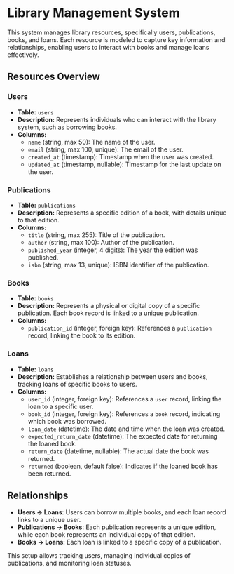 # Library Management System

This system manages library resources, specifically users, publications, books, and loans. Each resource is modeled to capture key information and relationships, enabling users to interact with books and manage loans effectively.

## Resources Overview

### Users
- **Table:** `users`
- **Description:** Represents individuals who can interact with the library system, such as borrowing books.
- **Columns:**
  - `name` (string, max 50): The name of the user.
  - `email` (string, max 100, unique): The email of the user.
  - `created_at` (timestamp): Timestamp when the user was created.
  - `updated_at` (timestamp, nullable): Timestamp for the last update on the user.

### Publications
- **Table:** `publications`
- **Description:** Represents a specific edition of a book, with details unique to that edition.
- **Columns:**
  - `title` (string, max 255): Title of the publication.
  - `author` (string, max 100): Author of the publication.
  - `published_year` (integer, 4 digits): The year the edition was published.
  - `isbn` (string, max 13, unique): ISBN identifier of the publication.

### Books
- **Table:** `books`
- **Description:** Represents a physical or digital copy of a specific publication. Each book record is linked to a unique publication.
- **Columns:**
  - `publication_id` (integer, foreign key): References a `publication` record, linking the book to its edition.

### Loans
- **Table:** `loans`
- **Description:** Establishes a relationship between users and books, tracking loans of specific books to users.
- **Columns:**
  - `user_id` (integer, foreign key): References a `user` record, linking the loan to a specific user.
  - `book_id` (integer, foreign key): References a `book` record, indicating which book was borrowed.
  - `loan_date` (datetime): The date and time when the loan was created.
  - `expected_return_date` (datetime): The expected date for returning the loaned book.
  - `return_date` (datetime, nullable): The actual date the book was returned.
  - `returned` (boolean, default false): Indicates if the loaned book has been returned.

## Relationships

- **Users → Loans**: Users can borrow multiple books, and each loan record links to a unique user.
- **Publications → Books**: Each publication represents a unique edition, while each book represents an individual copy of that edition.
- **Books → Loans**: Each loan is linked to a specific copy of a publication.

This setup allows tracking users, managing individual copies of publications, and monitoring loan statuses.
